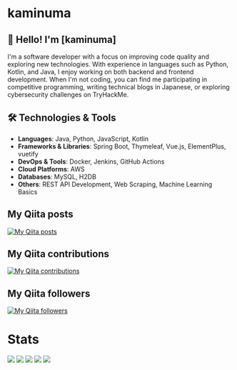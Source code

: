 # kaminuma
## 👋 Hello! I'm [kaminuma]
I'm a software developer with a focus on improving code quality and exploring new technologies. With experience in languages such as Python, Kotlin, and Java, I enjoy working on both backend and frontend development. When I'm not coding, you can find me participating in competitive programming, writing technical blogs in Japanese, or exploring cybersecurity challenges on TryHackMe.

## 🛠️ Technologies & Tools

- **Languages**: Java, Python, JavaScript, Kotlin
- **Frameworks & Libraries**: Spring Boot, Thymeleaf, Vue.js, ElementPlus, vuetify
- **DevOps & Tools**: Docker, Jenkins, GitHub Actions
- **Cloud Platforms**: AWS
- **Databases**: MySQL, H2DB
- **Others**: REST API Development, Web Scraping, Machine Learning Basics

## My Qiita posts
[![My Qiita posts](https://qiita-badge.apiapi.app/s/kaminuma/posts.svg)](http://qiita.com/kaminuma)
## My Qiita contributions
[![My Qiita contributions](https://qiita-badge.apiapi.app/s/kaminuma/contributions.svg)](http://qiita.com/kaminuma)
## My Qiita followers
[![My Qiita followers](https://qiita-badge.apiapi.app/s/kaminuma/followers.svg)](http://qiita.com/kaminuma)

# Stats
![](http://github-profile-summary-cards.vercel.app/api/cards/profile-details?username=kaminuma&theme=gruvbox)
![](http://github-profile-summary-cards.vercel.app/api/cards/repos-per-language?username=kaminuma&theme=gruvbox)
![](http://github-profile-summary-cards.vercel.app/api/cards/most-commit-language?username=kaminuma&theme=gruvbox)
![](http://github-profile-summary-cards.vercel.app/api/cards/stats?username=kaminuma&theme=gruvbox)
![](http://github-profile-summary-cards.vercel.app/api/cards/productive-time?username=kaminuma&theme=gruvbox&utcOffset=9)